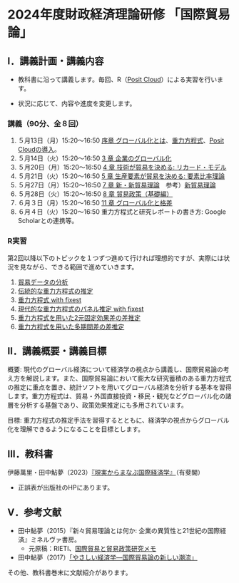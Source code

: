 # 2024年度財政経済理論研修 「国際貿易論」

## Ⅰ．講義計画・講義内容

- 教科書に沿って講義します。毎回、R（[Posit Cloud](https://posit.cloud)）による実習を行います。

- 状況に応じて、内容や進度を変更します。

### 講義（90分、全８回）

1.	５月13日（月）15:20～16:50   [序章 グローバル化とは](slides/00国際経済学は社会にどう役立つか.pptx)、[重力方程式](trade2-03-gravity.pdf)、[Posit Cloudの導入](slides/StataとRの利点.pptx)。
1.	５月14日（火）15:20～16:50 [3 章 企業のグローバル化](slides/03企業のグローバル化.pptx)
1.	５月20日（月）15:20～16:50 [4 章 技術が貿易を決める: リカード・モデル](slides/04技術が貿易を決めるリカードモデルv2.pptx)
1.	５月21日（火）15:20～16:50 [5 章 生産要素が貿易を決める: 要素比率理論](05生産要素が貿易を決めるv2.pptx)
1.	５月27日（月）15:20～16:50 [7 章 新・新貿易理論](slides/07新・新貿易理論.pptx)　参考）[新貿易理論](slides/trade2-01-new-trade-theory.pdf)
1.	５月28日（火）15:20～16:50 [8 章 貿易政策（基礎編）](slides/08貿易政策_基礎編.pptx)
1.	６月３日（月）15:20～16:50 [11 章 グローバル化と格差](slides/11グローバル化と格差.pptx)
1.	６月４日（火）15:20～16:50 重力方程式と研究レポートの書き方: Google Scholarとの連携等。

### R実習

第2回以降以下のトピックを１つずつ進めて行ければ理想的ですが、実際には状況を見ながら、できる範囲で進めていきます。

1. [貿易データの分析](https://rpubs.com/ayumuR/trade_data)
1. [伝統的な重力方程式の推定](https://rpubs.com/ayumuR/gravity_explanation)
1. [重力方程式 with fixest](https://rpubs.com/ayumuR/gravity_fixest)
1. [現代的な重力方程式のパネル推定 with fixest](https://rpubs.com/ayumuR/gravity_fixest_panel)
1. [重力方程式を用いた2元固定効果差の差推定](https://rpubs.com/ayumuR/gravity_fixest_twfe)
1. [重力方程式を用いた多期間差の差推定](https://rpubs.com/ayumuR/gravity_fixest_es)


## Ⅱ．講義概要・講義目標
概要: 現代のグローバル経済について経済学の視点から講義し、国際貿易論の考え方を解説します。また、国際貿易論において膨大な研究蓄積のある重力方程式の推定に重点を置き、統計ソフトを用いてグローバル経済を分析する基本を習得します。重力方程式は、貿易・外国直接投資・移民・観光などグローバル化の諸層を分析する基盤であり、政策効果推定にも多用されています。

目標: 重力方程式の推定手法を習得するとともに、経済学の視点からグローバル化を理解できるようになることを目標とします。

## III．教科書
伊藤萬里・田中鮎夢（2023）[『現実からまなぶ国際経済学』](https://www.yuhikaku.co.jp/books/detail/9784641200012)（有斐閣）

- 正誤表が出版社のHPにあります。

## Ⅴ．参考文献
- 田中鮎夢（2015）『新々貿易理論とは何か: 企業の異質性と21世紀の国際経済』ミネルヴァ書房。
  - 元原稿：RIETI、[国際貿易と貿易政策研究メモ](https://www.rieti.go.jp/users/tanaka-ayumu/serial/index.html)
- 田中鮎夢（2017）[「やさしい経済学―国際貿易論の新しい潮流」](https://www.rieti.go.jp/jp/papers/contribution/yasashii23/index.html)

その他、教科書巻末に文献紹介があります。





  
　　
　　
　　
　　
　　
　　
　　


